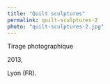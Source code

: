 ```yaml
---
title: "Quilt sculptures"
permalink: quilt-sculptures-2
photo: "quilt-sculptures-2.jpg"
---
```


Tirage photographique

2013,

Lyon (FR).